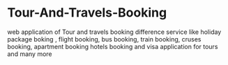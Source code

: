 # Tour-And-Travels-Booking
web application of Tour and travels booking difference service like holiday package boking , flight booking, bus booking, train booking, cruses booking, apartment booking hotels booking and visa application for tours and many more
